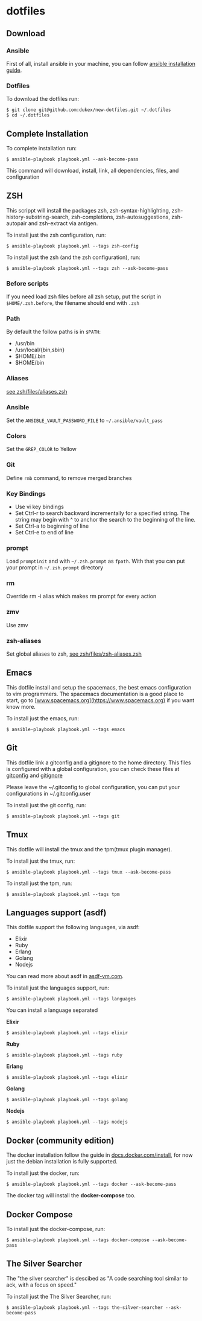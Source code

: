 # dotfiles

## Download

### Ansible

First of all, install ansible in your machine, you can follow [ansible installation guide](https://docs.ansible.com/ansible/latest/installation_guide/intro_installation.html).

### Dotfiles

To download the dotfiles run:

```
$ git clone git@github.com:dukex/new-dotfiles.git ~/.dotfiles
$ cd ~/.dotfiles
```

## Complete Installation

To complete installation run:

```
$ ansible-playbook playbook.yml --ask-become-pass
```

This command will download, install, link, all dependencies, files, and configuration


## ZSH

This scrippt will install the packages zsh, zsh-syntax-highlighting, zsh-history-substring-search, zsh-completions, zsh-autosuggestions, zsh-autopair and zsh-extract via antigen.

To install just the zsh configuration, run:

```
$ ansible-playbook playbook.yml --tags zsh-config
```

To install just the zsh (and the zsh configuration), run:

```
$ ansible-playbook playbook.yml --tags zsh --ask-become-pass
```

### Before scripts

If you need load zsh files before all zsh setup, put the script in `$HOME/.zsh.before`, the filename should end with `.zsh`

### Path

By default the follow paths is in `$PATH`:

- /usr/bin
- /usr/local/{bin,sbin}
- $HOME/.bin
- $HOME/bin

### Aliases

[see zsh/files/aliases.zsh](zsh/files/aliases.zsh)

### Ansible

Set the `ANSIBLE_VAULT_PASSWORD_FILE` to `~/.ansible/vault_pass`

### Colors

Set the `GREP_COLOR` to Yellow

### Git

Define `rmb` command, to remove merged branches

### Key Bindings

- Use vi key bindings
- Set Ctrl-r to search backward incrementally for a specified string. The string may begin with ^ to anchor the search to the beginning of the line.
- Set Ctrl-a to beginning of line
- Set Ctrl-e to end of line

### prompt

Load `promptinit` and with `~/.zsh.prompt` as `fpath`. With that you can put your prompt in `~/.zsh.prompt` directory

### rm

Override rm -i alias which makes rm prompt for every action

### zmv

Use zmv

### zsh-aliases

Set global aliases to zsh, [see zsh/files/zsh-aliases.zsh](zsh/files/zsh-aliases.zsh)

## Emacs

This dotfile install and setup the spacemacs, the best emacs configuration to vim programmers. The spacemacs documentation is a good place to start, go to [www.spacemacs.org](https://www.spacemacs.org) if you want know more.

To install just the emacs, run:

```
$ ansible-playbook playbook.yml --tags emacs
```

## Git

This dotfile link a gitconfig and a gitignore to the home directory. This files is configured with a global configuration, you can check these files at [gitconfig](git/files/gitconfig) and [gitignore](git/files/gitignore)

Please leave the ~/.gitconfig to global configuration, you can put your configurations in ~/.gitconfig.user

To install just the git config, run:

```
$ ansible-playbook playbook.yml --tags git
```

## Tmux

This dotfile will install the tmux and the tpm(tmux plugin manager).

To install just the tmux, run:

```
$ ansible-playbook playbook.yml --tags tmux --ask-become-pass
```

To install just the tpm, run:

```
$ ansible-playbook playbook.yml --tags tpm
```

## Languages support (asdf)

This dotfile support the following languages, via asdf:

- Elixir
- Ruby
- Erlang
- Golang
- Nodejs

You can read more about asdf in [asdf-vm.com](https://asdf-vm.com/).

To install just the languages support, run:

```
$ ansible-playbook playbook.yml --tags languages
```

You can install a language separated


**Elixir**
```
$ ansible-playbook playbook.yml --tags elixir
```

**Ruby**
```
$ ansible-playbook playbook.yml --tags ruby
```

**Erlang**
```
$ ansible-playbook playbook.yml --tags elixir
```

**Golang**
```
$ ansible-playbook playbook.yml --tags golang
```

**Nodejs**
```
$ ansible-playbook playbook.yml --tags nodejs
```


## Docker (community edition)

The docker installation follow the guide in [docs.docker.com/install](https://docs.docker.com/install/), for now just the debian installation is fully supported.

To install just the docker, run:

```
$ ansible-playbook playbook.yml --tags docker --ask-become-pass
```

The docker tag will install the **docker-compose** too.

## Docker Compose

To install just the docker-compose, run:

```
$ ansible-playbook playbook.yml --tags docker-compose --ask-become-pass
```

## The Silver Searcher

The "the silver searcher" is descibed as "A code searching tool similar to ack, with a focus on speed."

To install just the The Silver Searcher, run:

```
$ ansible-playbook playbook.yml --tags the-silver-searcher --ask-become-pass
```
